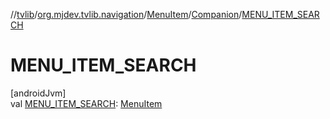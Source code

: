 //[tvlib](../../../../index.md)/[org.mjdev.tvlib.navigation](../../index.md)/[MenuItem](../index.md)/[Companion](index.md)/[MENU_ITEM_SEARCH](-m-e-n-u_-i-t-e-m_-s-e-a-r-c-h.md)

# MENU_ITEM_SEARCH

[androidJvm]\
val [MENU_ITEM_SEARCH](-m-e-n-u_-i-t-e-m_-s-e-a-r-c-h.md): [MenuItem](../index.md)
